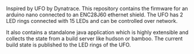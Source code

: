Inspired by UFO by Dynatrace. This repository contains the firmware for an arduino nano connected to an ENC28J60 ethernet shield. The UFO has 2 LED rings connected with 15 LEDs and can be controlled over network.

It also contains a standalone java application which is highly extensible and collects the state from a build server like hudson or bamboo. The current build state is published to the LED rings of the UFO.
